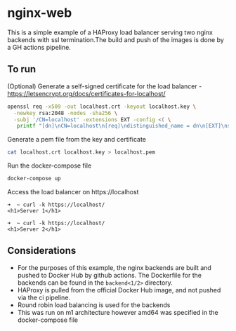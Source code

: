 # nginx-web

This is a simple example of a HAProxy load balancer serving two nginx backends with ssl termination.The build and push of the images is done by a GH actions pipeline.

## To run
(Optional) Generate a self-signed certificate for the load balancer - https://letsencrypt.org/docs/certificates-for-localhost/

```bash
openssl req -x509 -out localhost.crt -keyout localhost.key \
  -newkey rsa:2048 -nodes -sha256 \
  -subj '/CN=localhost' -extensions EXT -config <( \
   printf "[dn]\nCN=localhost\n[req]\ndistinguished_name = dn\n[EXT]\nsubjectAltName=DNS:localhost\nkeyUsage=digitalSignature\nextendedKeyUsage=serverAuth")
```
Generate a pem file from the key and certificate
```bash
cat localhost.crt localhost.key > localhost.pem
```

Run the docker-compose file
```bash
docker-compose up
```

Access the load balancer on https://localhost
```console
➜  ~ curl -k https://localhost/
<h1>Server 1</h1>

➜  ~ curl -k https://localhost/
<h1>Server 2</h1>
```

## Considerations
- For the purposes of this example, the nginx backends are built and pushed to Docker Hub by github actions. The Dockerfile for the backends can be found in the `backend<1/2>` directory.
- HAProxy is pulled from the official Docker Hub image, and not pushed via the ci pipeline.
- Round robin load balancing is used for the backends
- This was run on m1 architecture however amd64 was specified in the docker-compose file


